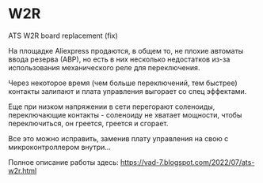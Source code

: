 # W2R
ATS W2R board replacement (fix)

На площадке Aliexpress продаются, в общем то, не плохие автоматы ввода резерва (АВР), но есть в них несколько недостатков из-за использования механического реле для переключения.

Через некоторое время (чем больше переключений, тем быстрее) контакты залипают и плата управления выгорает со спец эффектами.

Еще при низком напряжении в сети перегорают соленоиды, переключающие контакты - соленоиду не хватает мощности, чтобы переключиться, он греется, греется и сгорает. 

Все это можно исправить, заменив плату управления на свою с микроконтроллером внутри...

Полное описание работы здесь: https://vad-7.blogspot.com/2022/07/ats-w2r.html
